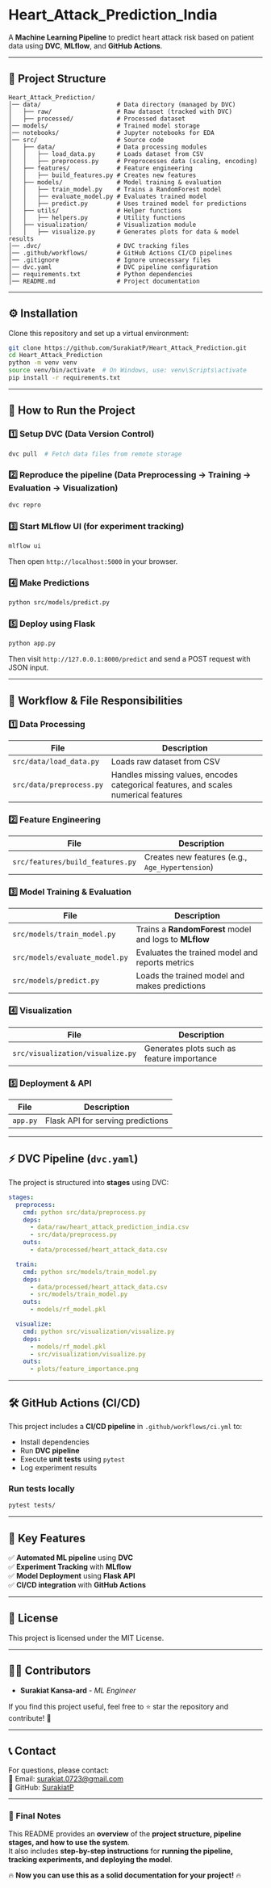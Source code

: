 # **Heart_Attack_Prediction_India**

A **Machine Learning Pipeline** to predict heart attack risk based on patient data using **DVC**, **MLflow**, and **GitHub Actions**.

---

## **📂 Project Structure**
```
Heart_Attack_Prediction/
│── data/                     # Data directory (managed by DVC)
│   ├── raw/                  # Raw dataset (tracked with DVC)
│   ├── processed/            # Processed dataset
│── models/                   # Trained model storage
│── notebooks/                # Jupyter notebooks for EDA
│── src/                      # Source code
│   ├── data/                 # Data processing modules
│   │   ├── load_data.py      # Loads dataset from CSV
│   │   ├── preprocess.py     # Preprocesses data (scaling, encoding)
│   ├── features/             # Feature engineering
│   │   ├── build_features.py # Creates new features
│   ├── models/               # Model training & evaluation
│   │   ├── train_model.py    # Trains a RandomForest model
│   │   ├── evaluate_model.py # Evaluates trained model
│   │   ├── predict.py        # Uses trained model for predictions
│   ├── utils/                # Helper functions
│   │   ├── helpers.py        # Utility functions
│   ├── visualization/        # Visualization module
│   │   ├── visualize.py      # Generates plots for data & model results
│── .dvc/                     # DVC tracking files
│── .github/workflows/        # GitHub Actions CI/CD pipelines
│── .gitignore                # Ignore unnecessary files
│── dvc.yaml                  # DVC pipeline configuration
│── requirements.txt          # Python dependencies
│── README.md                 # Project documentation
```

---

## **⚙️ Installation**
Clone this repository and set up a virtual environment:
```bash
git clone https://github.com/SurakiatP/Heart_Attack_Prediction.git
cd Heart_Attack_Prediction
python -m venv venv
source venv/bin/activate  # On Windows, use: venv\Scripts\activate
pip install -r requirements.txt
```

---

## **🚀 How to Run the Project**
### **1️⃣ Setup DVC (Data Version Control)**
```bash
dvc pull  # Fetch data files from remote storage
```

### **2️⃣ Reproduce the pipeline (Data Preprocessing → Training → Evaluation → Visualization)**
```bash
dvc repro
```

### **3️⃣ Start MLflow UI (for experiment tracking)**
```bash
mlflow ui
```
Then open `http://localhost:5000` in your browser.

### **4️⃣ Make Predictions**
```bash
python src/models/predict.py
```

### **5️⃣ Deploy using Flask**
```bash
python app.py
```
Then visit `http://127.0.0.1:8000/predict` and send a POST request with JSON input.

---

## **📌 Workflow & File Responsibilities**
### **1️⃣ Data Processing**
| File | Description |
|------|------------|
| `src/data/load_data.py` | Loads raw dataset from CSV |
| `src/data/preprocess.py` | Handles missing values, encodes categorical features, and scales numerical features |

### **2️⃣ Feature Engineering**
| File | Description |
|------|------------|
| `src/features/build_features.py` | Creates new features (e.g., `Age_Hypertension`) |

### **3️⃣ Model Training & Evaluation**
| File | Description |
|------|------------|
| `src/models/train_model.py` | Trains a **RandomForest** model and logs to **MLflow** |
| `src/models/evaluate_model.py` | Evaluates the trained model and reports metrics |
| `src/models/predict.py` | Loads the trained model and makes predictions |

### **4️⃣ Visualization**
| File | Description |
|------|------------|
| `src/visualization/visualize.py` | Generates plots such as feature importance |

### **5️⃣ Deployment & API**
| File | Description |
|------|------------|
| `app.py` | Flask API for serving predictions |

---

## **⚡ DVC Pipeline (`dvc.yaml`)**
The project is structured into **stages** using DVC:
```yaml
stages:
  preprocess:
    cmd: python src/data/preprocess.py
    deps:
      - data/raw/heart_attack_prediction_india.csv
      - src/data/preprocess.py
    outs:
      - data/processed/heart_attack_data.csv

  train:
    cmd: python src/models/train_model.py
    deps:
      - data/processed/heart_attack_data.csv
      - src/models/train_model.py
    outs:
      - models/rf_model.pkl

  visualize:
    cmd: python src/visualization/visualize.py
    deps:
      - models/rf_model.pkl
      - src/visualization/visualize.py
    outs:
      - plots/feature_importance.png
```

---

## **🛠 GitHub Actions (CI/CD)**
This project includes a **CI/CD pipeline** in `.github/workflows/ci.yml` to:
- Install dependencies
- Run **DVC pipeline**
- Execute **unit tests** using `pytest`
- Log experiment results

### **Run tests locally**
```bash
pytest tests/
```

---

## **📌 Key Features**
✅ **Automated ML pipeline** using **DVC**  
✅ **Experiment Tracking** with **MLflow**  
✅ **Model Deployment** using **Flask API**  
✅ **CI/CD integration** with **GitHub Actions**  

---

## **📜 License**
This project is licensed under the MIT License.

---

## **👨‍💻 Contributors**
- **Surakiat Kansa-ard** - _ML Engineer_

If you find this project useful, feel free to ⭐️ star the repository and contribute! 🚀

---

## **📞 Contact**
For questions, please contact:  
📧 Email: surakiat.0723@gmail.com  
🔗 GitHub: [SurakiatP](https://github.com/SurakiatP)

---

### **📢 Final Notes**
This README provides an **overview** of the **project structure, pipeline stages, and how to use the system**.  
It also includes **step-by-step instructions** for **running the pipeline, tracking experiments, and deploying the model**.  

🔥 **Now you can use this as a solid documentation for your project!** 🔥

